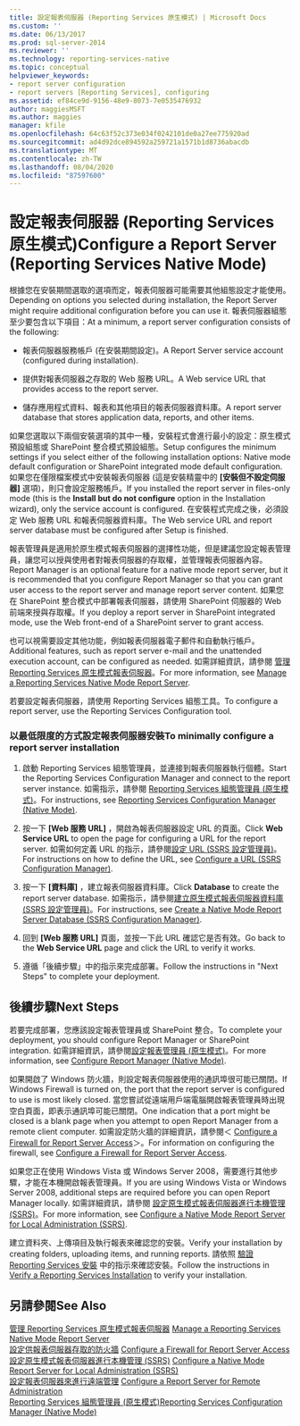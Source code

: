 ```yaml
---
title: 設定報表伺服器 (Reporting Services 原生模式) | Microsoft Docs
ms.custom: ''
ms.date: 06/13/2017
ms.prod: sql-server-2014
ms.reviewer: ''
ms.technology: reporting-services-native
ms.topic: conceptual
helpviewer_keywords:
- report server configuration
- report servers [Reporting Services], configuring
ms.assetid: ef84ce9d-9156-48e9-8073-7e0535476932
author: maggiesMSFT
ms.author: maggies
manager: kfile
ms.openlocfilehash: 64c63f52c373e034f0242101de0a27ee775920ad
ms.sourcegitcommit: ad4d92dce894592a259721a1571b1d8736abacdb
ms.translationtype: MT
ms.contentlocale: zh-TW
ms.lasthandoff: 08/04/2020
ms.locfileid: "87597600"
---
```

# <a name="configure-a-report-server-reporting-services-native-mode"></a><span data-ttu-id="d1267-102">設定報表伺服器 (Reporting Services 原生模式)</span><span class="sxs-lookup"><span data-stu-id="d1267-102">Configure a Report Server (Reporting Services Native Mode)</span></span>
  <span data-ttu-id="d1267-103">根據您在安裝期間選取的選項而定，報表伺服器可能需要其他組態設定才能使用。</span><span class="sxs-lookup"><span data-stu-id="d1267-103">Depending on options you selected during installation, the Report Server might require additional configuration before you can use it.</span></span> <span data-ttu-id="d1267-104">報表伺服器組態至少要包含以下項目：</span><span class="sxs-lookup"><span data-stu-id="d1267-104">At a minimum, a report server configuration consists of the following:</span></span>  
  
-   <span data-ttu-id="d1267-105">報表伺服器服務帳戶 (在安裝期間設定)。</span><span class="sxs-lookup"><span data-stu-id="d1267-105">A Report Server service account (configured during installation).</span></span>  
  
-   <span data-ttu-id="d1267-106">提供對報表伺服器之存取的 Web 服務 URL。</span><span class="sxs-lookup"><span data-stu-id="d1267-106">A Web service URL that provides access to the report server.</span></span>  
  
-   <span data-ttu-id="d1267-107">儲存應用程式資料、報表和其他項目的報表伺服器資料庫。</span><span class="sxs-lookup"><span data-stu-id="d1267-107">A report server database that stores application data, reports, and other items.</span></span>  
  
 <span data-ttu-id="d1267-108">如果您選取以下兩個安裝選項的其中一種，安裝程式會進行最小的設定：原生模式預設組態或 SharePoint 整合模式預設組態。</span><span class="sxs-lookup"><span data-stu-id="d1267-108">Setup configures the minimum settings if you select either of the following installation options: Native mode default configuration or SharePoint integrated mode default configuration.</span></span> <span data-ttu-id="d1267-109">如果您在僅限檔案模式中安裝報表伺服器 (這是安裝精靈中的 **[安裝但不設定伺服器]** 選項)，則只會設定服務帳戶。</span><span class="sxs-lookup"><span data-stu-id="d1267-109">If you installed the report server in files-only mode (this is the **Install but do not configure** option in the Installation wizard), only the service account is configured.</span></span> <span data-ttu-id="d1267-110">在安裝程式完成之後，必須設定 Web 服務 URL 和報表伺服器資料庫。</span><span class="sxs-lookup"><span data-stu-id="d1267-110">The Web service URL and report server database must be configured after Setup is finished.</span></span>  
  
 <span data-ttu-id="d1267-111">報表管理員是適用於原生模式報表伺服器的選擇性功能，但是建議您設定報表管理員，讓您可以授與使用者對報表伺服器的存取權，並管理報表伺服器內容。</span><span class="sxs-lookup"><span data-stu-id="d1267-111">Report Manager is an optional feature for a native mode report server, but it is recommended that you configure Report Manager so that you can grant user access to the report server and manage report server content.</span></span> <span data-ttu-id="d1267-112">如果您在 SharePoint 整合模式中部署報表伺服器，請使用 SharePoint 伺服器的 Web 前端來授與存取權。</span><span class="sxs-lookup"><span data-stu-id="d1267-112">If you deploy a report server in SharePoint integrated mode, use the Web front-end of a SharePoint server to grant access.</span></span>  
  
 <span data-ttu-id="d1267-113">也可以視需要設定其他功能，例如報表伺服器電子郵件和自動執行帳戶。</span><span class="sxs-lookup"><span data-stu-id="d1267-113">Additional features, such as report server e-mail and the unattended execution account, can be configured as needed.</span></span> <span data-ttu-id="d1267-114">如需詳細資訊，請參閱 [管理 Reporting Services 原生模式報表伺服器](manage-a-reporting-services-native-mode-report-server.md)。</span><span class="sxs-lookup"><span data-stu-id="d1267-114">For more information, see [Manage a Reporting Services Native Mode Report Server](manage-a-reporting-services-native-mode-report-server.md).</span></span>  
  
 <span data-ttu-id="d1267-115">若要設定報表伺服器，請使用 Reporting Services 組態工具。</span><span class="sxs-lookup"><span data-stu-id="d1267-115">To configure a report server, use the Reporting Services Configuration tool.</span></span>  
  
### <a name="to-minimally-configure-a-report-server-installation"></a><span data-ttu-id="d1267-116">以最低限度的方式設定報表伺服器安裝</span><span class="sxs-lookup"><span data-stu-id="d1267-116">To minimally configure a report server installation</span></span>  
  
1.  <span data-ttu-id="d1267-117">啟動 Reporting Services 組態管理員，並連接到報表伺服器執行個體。</span><span class="sxs-lookup"><span data-stu-id="d1267-117">Start the Reporting Services Configuration Manager and connect to the report server instance.</span></span> <span data-ttu-id="d1267-118">如需指示，請參閱 [Reporting Services 組態管理員 &#40;原生模式&#41;](../../sql-server/install/reporting-services-configuration-manager-native-mode.md)。</span><span class="sxs-lookup"><span data-stu-id="d1267-118">For instructions, see [Reporting Services Configuration Manager &#40;Native Mode&#41;](../../sql-server/install/reporting-services-configuration-manager-native-mode.md).</span></span>  
  
2.  <span data-ttu-id="d1267-119">按一下 **[Web 服務 URL]** ，開啟為報表伺服器設定 URL 的頁面。</span><span class="sxs-lookup"><span data-stu-id="d1267-119">Click **Web Service URL** to open the page for configuring a URL for the report server.</span></span> <span data-ttu-id="d1267-120">如需如何定義 URL 的指示，請參閱[設定 URL &#40;SSRS 設定管理員&#41;](../install-windows/configure-a-url-ssrs-configuration-manager.md)。</span><span class="sxs-lookup"><span data-stu-id="d1267-120">For instructions on how to define the URL, see [Configure a URL  &#40;SSRS Configuration Manager&#41;](../install-windows/configure-a-url-ssrs-configuration-manager.md).</span></span>  
  
3.  <span data-ttu-id="d1267-121">按一下 **[資料庫]** ，建立報表伺服器資料庫。</span><span class="sxs-lookup"><span data-stu-id="d1267-121">Click **Database** to create the report server database.</span></span> <span data-ttu-id="d1267-122">如需指示，請參閱[建立原生模式報表伺服器資料庫 &#40;SSRS 設定管理員&#41;](../install-windows/ssrs-report-server-create-a-native-mode-report-server-database.md)。</span><span class="sxs-lookup"><span data-stu-id="d1267-122">For instructions, see [Create a Native Mode Report Server Database  &#40;SSRS Configuration Manager&#41;](../install-windows/ssrs-report-server-create-a-native-mode-report-server-database.md).</span></span>  
  
4.  <span data-ttu-id="d1267-123">回到 **[Web 服務 URL]** 頁面，並按一下此 URL 確認它是否有效。</span><span class="sxs-lookup"><span data-stu-id="d1267-123">Go back to the **Web Service URL** page and click the URL to verify it works.</span></span>  
  
5.  <span data-ttu-id="d1267-124">遵循「後續步驟」中的指示來完成部署。</span><span class="sxs-lookup"><span data-stu-id="d1267-124">Follow the instructions in "Next Steps" to complete your deployment.</span></span>  
  
## <a name="next-steps"></a><span data-ttu-id="d1267-125">後續步驟</span><span class="sxs-lookup"><span data-stu-id="d1267-125">Next Steps</span></span>  
 <span data-ttu-id="d1267-126">若要完成部署，您應該設定報表管理員或 SharePoint 整合。</span><span class="sxs-lookup"><span data-stu-id="d1267-126">To complete your deployment, you should configure Report Manager or SharePoint integration.</span></span> <span data-ttu-id="d1267-127">如需詳細資訊，請參閱[設定報表管理員 &#40;原生模式&#41;](configure-web-portal.md)。</span><span class="sxs-lookup"><span data-stu-id="d1267-127">For more information, see [Configure Report Manager &#40;Native Mode&#41;](configure-web-portal.md).</span></span>  
  
 <span data-ttu-id="d1267-128">如果開啟了 Windows 防火牆，則設定報表伺服器使用的通訊埠很可能已關閉。</span><span class="sxs-lookup"><span data-stu-id="d1267-128">If Windows Firewall is turned on, the port that the report server is configured to use is most likely closed.</span></span> <span data-ttu-id="d1267-129">當您嘗試從遠端用戶端電腦開啟報表管理員時出現空白頁面，即表示通訊埠可能已關閉。</span><span class="sxs-lookup"><span data-stu-id="d1267-129">One indication that a port might be closed is a blank page when you attempt to open Report Manager from a remote client computer.</span></span> <span data-ttu-id="d1267-130">如需設定防火牆的詳細資訊，請參閱＜ [Configure a Firewall for Report Server Access](configure-a-firewall-for-report-server-access.md)＞。</span><span class="sxs-lookup"><span data-stu-id="d1267-130">For information on configuring the firewall, see [Configure a Firewall for Report Server Access](configure-a-firewall-for-report-server-access.md).</span></span>  
  
 <span data-ttu-id="d1267-131">如果您正在使用 Windows Vista 或 Windows Server 2008，需要進行其他步驟，才能在本機開啟報表管理員。</span><span class="sxs-lookup"><span data-stu-id="d1267-131">If you are using Windows Vista or Windows Server 2008, additional steps are required before you can open Report Manager locally.</span></span> <span data-ttu-id="d1267-132">如需詳細資訊，請參閱 [設定原生模式報表伺服器進行本機管理 &#40;SSRS&#41;](configure-a-native-mode-report-server-for-local-administration-ssrs.md)。</span><span class="sxs-lookup"><span data-stu-id="d1267-132">For more information, see [Configure a Native Mode Report Server for Local Administration &#40;SSRS&#41;](configure-a-native-mode-report-server-for-local-administration-ssrs.md).</span></span>  
  
 <span data-ttu-id="d1267-133">建立資料夾、上傳項目及執行報表來確認您的安裝。</span><span class="sxs-lookup"><span data-stu-id="d1267-133">Verify your installation by creating folders, uploading items, and running reports.</span></span> <span data-ttu-id="d1267-134">請依照 [驗證 Reporting Services 安裝](../install-windows/verify-a-reporting-services-installation.md) 中的指示來確認安裝。</span><span class="sxs-lookup"><span data-stu-id="d1267-134">Follow the instructions in [Verify a Reporting Services Installation](../install-windows/verify-a-reporting-services-installation.md) to verify your installation.</span></span>  
  
## <a name="see-also"></a><span data-ttu-id="d1267-135">另請參閱</span><span class="sxs-lookup"><span data-stu-id="d1267-135">See Also</span></span>  
 <span data-ttu-id="d1267-136">[管理 Reporting Services 原生模式報表伺服器](manage-a-reporting-services-native-mode-report-server.md) </span><span class="sxs-lookup"><span data-stu-id="d1267-136">[Manage a Reporting Services Native Mode Report Server](manage-a-reporting-services-native-mode-report-server.md) </span></span>  
 <span data-ttu-id="d1267-137">[設定供報表伺服器存取的防火牆](configure-a-firewall-for-report-server-access.md) </span><span class="sxs-lookup"><span data-stu-id="d1267-137">[Configure a Firewall for Report Server Access](configure-a-firewall-for-report-server-access.md) </span></span>  
 <span data-ttu-id="d1267-138">[設定原生模式報表伺服器進行本機管理 &#40;SSRS&#41;](configure-a-native-mode-report-server-for-local-administration-ssrs.md) </span><span class="sxs-lookup"><span data-stu-id="d1267-138">[Configure a Native Mode Report Server for Local Administration &#40;SSRS&#41;](configure-a-native-mode-report-server-for-local-administration-ssrs.md) </span></span>  
 <span data-ttu-id="d1267-139">[設定報表伺服器來進行遠端管理](configure-a-report-server-for-remote-administration.md) </span><span class="sxs-lookup"><span data-stu-id="d1267-139">[Configure a Report Server for Remote Administration](configure-a-report-server-for-remote-administration.md) </span></span>  
 [<span data-ttu-id="d1267-140">Reporting Services 組態管理員 &#40;原生模式&#41;</span><span class="sxs-lookup"><span data-stu-id="d1267-140">Reporting Services Configuration Manager &#40;Native Mode&#41;</span></span>](../../sql-server/install/reporting-services-configuration-manager-native-mode.md)  
  
  
